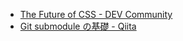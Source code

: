 - [The Future of CSS - DEV Community](https://dev.to/codux/the-future-of-css-33kl)
- [Git submodule の基礎 - Qiita](https://qiita.com/sotarok/items/0d525e568a6088f6f6bb)
